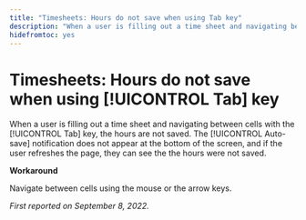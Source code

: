 ```yaml
---
title: "Timesheets: Hours do not save when using Tab key"
description: "When a user is filling out a time sheet and navigating between cells with the Tab key, the hours are not saved. The Auto-save notification does not appear at the bottom of the screen, and if the user refreshes the page, they can see the the hours were not saved."
hidefromtoc: yes
---
```


# Timesheets: Hours do not save when using [!UICONTROL Tab] key

When a user is filling out a time sheet and navigating between cells with the [!UICONTROL Tab] key, the hours are not saved. The [!UICONTROL Auto-save] notification does not appear at the bottom of the screen, and if the user refreshes the page, they can see the the hours were not saved.

**Workaround**

Navigate between cells using the mouse or the arrow keys.

_First reported on September 8, 2022._


